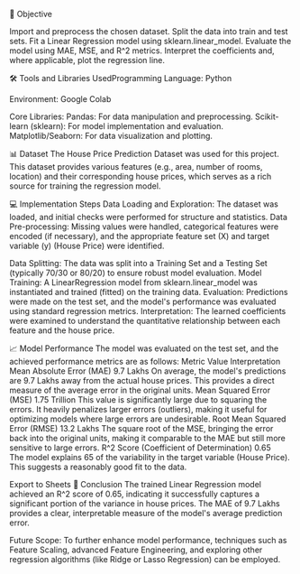 

🎯 Objective

Import and preprocess the chosen dataset.
Split the data into train and test sets.
Fit a Linear Regression model using sklearn.linear_model.
Evaluate the model using MAE, MSE, and R^2 metrics.
Interpret the coefficients and, where applicable, plot the regression line.

🛠️ Tools and Libraries UsedProgramming Language: Python

Environment: Google Colab

Core Libraries:
Pandas: For data manipulation and preprocessing.
Scikit-learn (sklearn): For model implementation and evaluation.
Matplotlib/Seaborn: For data visualization and plotting.

📊 Dataset
The House Price Prediction Dataset was used for this project. This dataset provides various features (e.g., area, number of rooms, location) and their corresponding house prices, which serves as a rich source for training the regression model.

💻 Implementation Steps
Data Loading and Exploration: The dataset was loaded, and initial checks were performed for structure and statistics.
Data Pre-processing: Missing values were handled, categorical features were encoded (if necessary), and the appropriate feature set (X) and target variable (y) (House Price) were identified.

Data Splitting: The data was split into a Training Set and a Testing Set (typically 70/30 or 80/20) to ensure robust model evaluation.
Model Training: A LinearRegression model from sklearn.linear_model was instantiated and trained (fitted) on the training data.
Evaluation: Predictions were made on the test set, and the model's performance was evaluated using standard regression metrics.
Interpretation: The learned coefficients were examined to understand the quantitative relationship between each feature and the house price.

📈 Model Performance
The model was evaluated on the test set, and the achieved performance metrics are as follows:
Metric	Value	Interpretation
Mean Absolute Error (MAE)	9.7 Lakhs	On average, the model's predictions are 9.7 Lakhs away from the actual house prices. This provides a direct measure of the average error in the original units.
Mean Squared Error (MSE)	1.75 Trillion	This value is significantly large due to squaring the errors. It heavily penalizes larger errors (outliers), making it useful for optimizing models where large errors are undesirable.
Root Mean Squared Error (RMSE)	13.2 Lakhs	The square root of the MSE, bringing the error back into the original units, making it comparable to the MAE but still more sensitive to large errors.
R^2 Score (Coefficient of Determination)	0.65	
The model explains 65 of the variability in the target variable (House Price). This suggests a reasonably good fit to the data.


Export to Sheets
📝 Conclusion
The trained Linear Regression model achieved an R^2 score of 0.65, indicating it successfully captures a significant portion of the variance in house prices. The MAE of 9.7 Lakhs provides a clear, interpretable measure of the model's average prediction error.

Future Scope: To further enhance model performance, techniques such as Feature Scaling, advanced Feature Engineering, and exploring other regression algorithms (like Ridge or Lasso Regression) can be employed.


